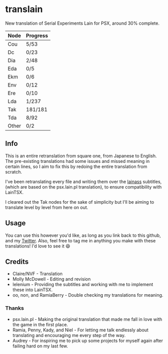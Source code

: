 # translain
New translation of Serial Experiments Lain for PSX, around 30% complete.

Node | Progress
---- | --------
Cou | 5/53
Dc | 0/23
Dia | 2/48
Eda | 0/5
Ekm | 0/6
Env | 0/12
Ere | 0/10
Lda | 1/237
Tak | 181/181
Tda | 8/92
Other | 0/2

## Info
This is an entire retranslation from square one, from Japanese to English. The pre-existing translations had some issues and missed meaning in certain lines, so I aim to fix this by redoing the entire translation from scratch.

I've been retranslating every file and writing them over the [lainass](https://github.com/lelenium/lainass) subtitles, (which are based on the psx.lain.pl translation), to ensure compatibility with LainTSX.

I cleared out the Tak nodes for the sake of simplicity but I'll be aiming to translate level by level from here on out.

## Usage
You can use this however you'd like, as long as you link back to this github, and my [Twitter](https://twitter.com/nvf). Also, feel free to tag me in anything you make with these translations! I'd love to see it :smile:

## Credits
* Claire/NVF - Translation
* Molly McDowell - Editing and revision
* lelenium - Providing the subtitles and working with me to implement these into LainTSX.
* oo, non, and RamiaBerry - Double checking my translations for meaning.

### Thanks
* psx.lain.pl - Making the original translation that made me fall in love with the game in the first place.
* Ramia, Penny, Kady, and Niel - For letting me talk endlessly about translating and encouraging me every step of the way.
* Audrey - For inspiring me to pick up some projects for myself again after failing hard on my last few.

